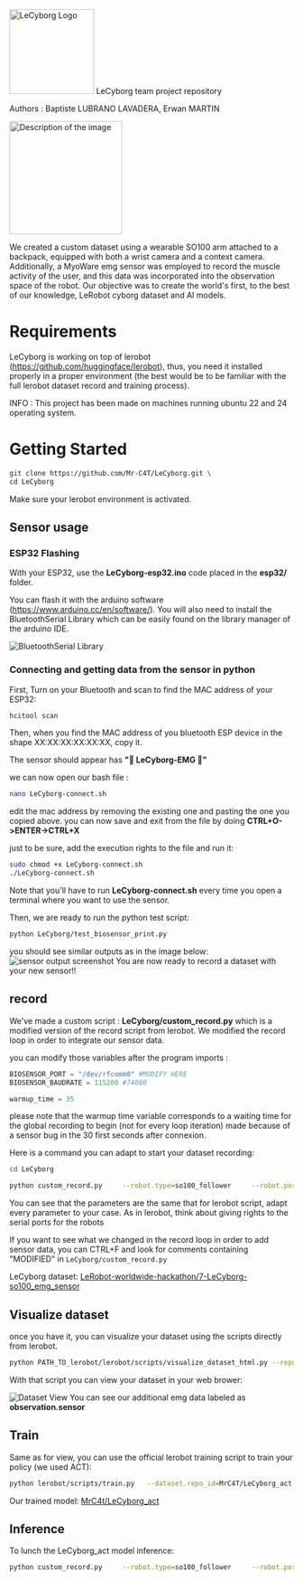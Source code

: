 <img src="https://github.com/Mr-C4T/LeCyborg/raw/main/image/LeCyborg_logo.png" alt="LeCyborg Logo" width="150"/>
LeCyborg team project repository

Authors : Baptiste LUBRANO LAVADERA, Erwan MARTIN

<img src="image/authors.jpg" alt="Description of the image" width="200"/>

We created a custom dataset using a wearable SO100 arm attached to a backpack, equipped with both a wrist camera and a context camera. Additionally, a MyoWare emg sensor was employed to record the muscle activity of the user, and this data was incorporated into the observation space of the robot. Our objective was to create the world's first, to the best of our knowledge, LeRobot cyborg dataset and AI models.



# Requirements
LeCyborg is working on top of lerobot (https://github.com/huggingface/lerobot), thus, you need it installed properly in a proper environment (the best would be to be familiar with the full lerobot dataset record and training process).

INFO : This project has been made on machines running ubuntu 22 and 24 operating system.

# Getting Started
```bash
git clone https://github.com/Mr-C4T/LeCyborg.git \
cd LeCyborg
```
Make sure your lerobot environment is activated.

## Sensor usage
### ESP32 Flashing
With your ESP32, use the **LeCyborg-esp32.ino** code placed in the **esp32/** folder.

You can flash it with the arduino software (https://www.arduino.cc/en/software/).
You will also need to install the BluetoothSerial Library which can be easily found on the library manager of the arduino IDE.

![BluetoothSerial Library](image/btserial_lib.png)

### Connecting and getting data from the sensor in python
First, Turn on your Bluetooth and scan to find the MAC address of your ESP32:
```bash
hcitool scan
```
Then, when you find the MAC address of you bluetooth ESP device in the shape XX:XX:XX:XX:XX:XX, copy it.

The sensor should appear has **"🤗 LeCyborg-EMG 🦾"**

we can now open our bash file : 
```bash
nano LeCyborg-connect.sh 
```
edit the mac address by removing the existing one and pasting the one you copied above.
you can now save and exit from the file by doing **CTRL+O->ENTER->CTRL+X**

just to be sure, add the execution rights to the file and run it:
```bash
sudo chmod +x LeCyborg-connect.sh
./LeCyborg-connect.sh
```
Note that you'll have to run **LeCyborg-connect.sh** every time you open a terminal where you want to use the sensor.

Then, we are ready to run the python test script:
```bash
python LeCyborg/test_biosensor_print.py
```

you should see similar outputs as in the image below:
![sensor output screenshot](image/screen_bt_serial.png)
You are now ready to record a dataset with your new sensor!!


## record
We've made a custom script : **LeCyborg/custom_record.py** which is a modified version of the record script from lerobot. We modified the record loop in order to integrate our sensor data.

you can modify those variables after the program imports :
```python
BIOSENSOR_PORT = "/dev/rfcomm0" #MODIFY HERE
BIOSENSOR_BAUDRATE = 115200 #74880

warmup_time = 35
```

please note that the warmup time variable corresponds to a waiting time for the global recording to begin (not for every loop iteration) made because of a sensor bug in the 30 first seconds after connexion.

Here is a command you can adapt to start your dataset recording:
```bash
cd LeCyborg
```
```bash
python custom_record.py     --robot.type=so100_follower     --robot.port=/dev/ttyACM1     --robot.id=so100_follower     --robot.cameras="{ wrist: {type: opencv, index_or_path: /dev/video8, width: 640, height: 480, fps: 25}, context: {type: intelrealsense, serial_number_or_name: 134322073085, width: 640, height: 480, fps: 15}}"     --teleop.type=so100_leader   --teleop.port=/dev/ttyACM0 --teleop.id=so100_leader   --display_data=false     --dataset.repo_id=USER/record-test     --dataset.num_episodes=20     --dataset.single_task="test the dataset recording"     --dataset.push_to_hub=False
```
You can see that the parameters are the same that for lerobot script, adapt every parameter to your case.
As in lerobot, think about giving rights to the serial ports for the robots

If you want to see what we changed in the record loop in order to add sensor data, you can CTRL+F and look for comments containing "MODIFIED" in `LeCyborg/custom_record.py`

LeCyborg dataset: [LeRobot-worldwide-hackathon/7-LeCyborg-so100_emg_sensor](https://huggingface.co/datasets/LeRobot-worldwide-hackathon/7-LeCyborg-so100_emg_sensor)

## Visualize dataset
once you have it, you can visualize your dataset using the scripts directly from lerobot.

```bash
python PATH_TO_lerobot/lerobot/scripts/visualize_dataset_html.py --repo-id=USER/record-test
```

With that script you can view your dataset in your web brower:

![Dataset View](image/dataset_view.png)
You can see our additional emg data labeled as **observation.sensor**


## Train
Same as for view, you can use the official lerobot training script to train your policy (we used ACT):
```bash
python lerobot/scripts/train.py   --dataset.repo_id=MrC4T/LeCyborg_act   --policy.type=act   --output_dir=outputs/train/LeCyborg_act --job_name=LeCyborg_act   --policy.device=cuda   --wandb.enable=false
```

Our trained model: [MrC4t/LeCyborg_act](https://huggingface.co/MrC4t/LeCyborg_act)

## Inference
To lunch the LeCyborg_act model inference:
```bash
python custom_record.py     --robot.type=so100_follower     --robot.port=/dev/ttyACM0     --robot.id=so100_follower     --robot.cameras="{ wrist: {type: opencv, index_or_path: /dev/video6, width: 640, height: 480, fps: 25}, context: {type: intelrealsense, serial_number_or_name: 134322073085, width: 640, height: 480, fps: 15}}"     --display_data=false    --dataset.single_task="put the cube in the box"     --dataset.push_to_hub=False --dataset.repo_id=MrC4t/eval_LeCyborg   --policy.path=MrC4t/LeCyborg_act --dataset.episode_time_s=300

```
